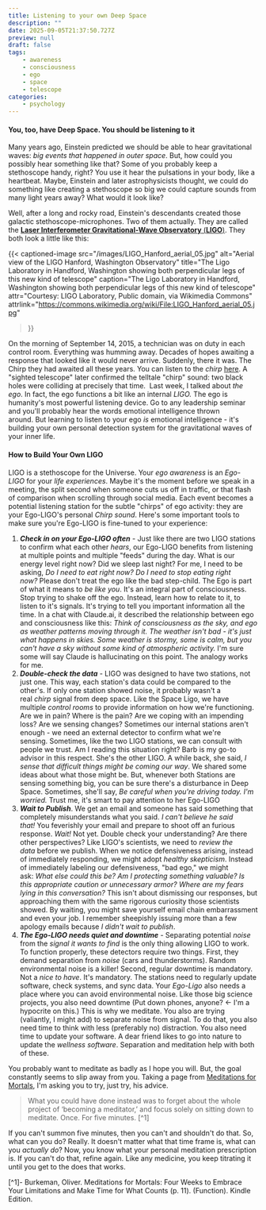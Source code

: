 ```yaml
---
title: Listening to your own Deep Space
description: ""
date: 2025-09-05T21:37:50.727Z
preview: null
draft: false
tags:
    - awareness
    - consciousness
    - ego
    - space
    - telescope
categories:
    - psychology
---
```

#### You, too, have Deep Space. You should be listening to it

Many years ago, Einstein predicted we should be able to hear gravitational waves: *big events that happened in outer space*. But, how could you possibly hear something like that? Some of you probably keep a stethoscope handy, right? You use it hear the pulsations in your body, like a heartbeat. Maybe, Einstein and later astrophysicists thought, we could do something like creating a stethoscope so big we could capture sounds from many light years away? What would it look like? 

Well, after a long and rocky road, Einstein's descendants created those galactic stethoscope-microphones. Two of them actually. They are called the [**Laser Interferometer Gravitational-Wave Observatory** (**LIGO**)](https://en.wikipedia.org/wiki/LIGO). They both look a little like this: 

{{< captioned-image 
    src="/images/LIGO_Hanford_aerial_05.jpg" 
    alt="Aerial view of the LIGO Hanford, Washington Observatory" 
    title="The Ligo Laboratory in Handford, Washington showing both perpendicular legs of this new kind of telescope" 
    caption="The Ligo Laboratory in Handford, Washington showing both perpendicular legs of this new kind of telescope" 
    attr="Courtesy: LIGO Laboratory, Public domain, via Wikimedia Commons" 
    attrlink="https://commons.wikimedia.org/wiki/File:LIGO_Hanford_aerial_05.jpg" 
>}}

On the morning of September 14, 2015, a technician was on duty in each control room. Everything was humming away. Decades of hopes awaiting a response that looked like it would never arrive. Suddenly, there it was. The Chirp they had awaited all these years. You can listen to the _chirp_ [here](https://www.youtube.com/watch?app=desktop&v=dP6ZWew83_Q). A "sighted telescope" later confirmed the telltale "chirp" sound: two black holes were colliding at precisely that time.  Last week, I talked about _the ego_. In fact, the ego functions a bit like an internal _LIGO._ The ego is humanity's most powerful listening device. Go to any leadership seminar and you'll probably hear the words emotional intelligence thrown around. But learning to listen to your ego _is_ emotional intelligence - it's building your own personal detection system for the gravitational waves of your inner life. 
#### How to Build Your Own LIGO
LIGO is a stethoscope for the Universe. Your *ego awareness* is an _Ego-LIGO_ for your _life experiences_. Maybe it's the moment before we speak in a meeting, the split second when someone cuts us off in traffic, or that flash of comparison when scrolling through social media. Each event becomes a potential listening station for the subtle "chirps" of ego activity: they are your Ego-LIGO's personal _Chirp sound_. Here's some important tools to make sure you're Ego-LIGO is fine-tuned to your experience: 
1. ***Check in on your Ego-LIGO often*** - Just like there are two LIGO stations to confirm what each other _hears_, our Ego-LIGO benefits from listening at multiple points and multiple "feeds" during the day. What is our energy level right now? Did we sleep last night? For me, I need to be asking, _Do I need to eat right now? Do I need to stop eating right now?_ Please don't treat the ego like the bad step-child. The Ego is part of what it means to _be like you_. It's an integral part of consciousness. Stop trying to shake off the ego. Instead, learn how to relate to it, to listen to it's signals. It's trying to tell you important information all the time. In a chat with Claude.ai, it described the relationship between ego and consciousness like this: _Think of consciousness as the sky, and ego as weather patterns moving through it. The weather isn't bad - it's just what happens in skies. Some weather is stormy, some is calm, but you can't have a sky without some kind of atmospheric activity._ I'm sure some will say Claude is hallucinating on this point. The analogy works for me. 
2. ***Double-check the data*** - LIGO was designed to have two stations, not just one. This way, each station's data could be compared to the other's. If only one station showed noise, it probably wasn't a real _chirp_ signal from deep space. Like the Space Ligo, we have multiple _control rooms_ to provide information on how we're functioning. Are we in pain? Where is the pain? Are we coping with an impending loss? Are we sensing changes? Sometimes our internal stations aren't enough - we need an external detector to confirm what we're sensing. Sometimes, like the two LIGO stations, we can consult with people we trust. Am I reading this situation right? Barb is my go-to advisor in this respect. She's the other LIGO. A while back, she said, _I sense that difficult things might be coming our way_. We shared some ideas about what those might be. But, whenever both Stations are sensing something big, you can be sure there's a disturbance in Deep Space. Sometimes, she'll say, _Be careful when you're driving today. I'm worried._ Trust me, it's smart to pay attention to her Ego-LIGO  
3. ***Wait to Publish***. We get an email and someone has said something that completely misunderstands what you said. _I can't believe he said that!_ You feverishly your email and prepare to shoot off an furious response. _Wait!_ Not yet. Double check your understanding? Are there other perspectives? Like LIGO's scientists, we need to _review the data_ before we publish. When we notice defensiveness arising, instead of immediately responding, we might adopt _healthy skepticism_. Instead of immediately labeling our defensiveness, "bad ego," we might ask: _What else could this be? Am I protecting something valuable? Is this appropriate caution or unnecessary armor? Where are my fears lying in this conversation?_ This isn't about dismissing our responses, but approaching them with the same rigorous curiosity those scientists showed. By waiting, you might save yourself email chain embarrassment and even your job. I remember sheepishly issuing more than a few apology emails because _I didn't wait to publish_. 
4. ***The Ego-LIGO needs quiet and downtime*** - Separating potential *noise* from the *signal it wants to find* is the only thing allowing LIGO to work. To function properly, these detectors require two things. First, they demand separation from _noise_ (cars and thunderstorms). Random environmental noise is a killer! Second, regular downtime is mandatory. Not a *nice to have*. It's mandatory. The stations need to regularly update software, check systems, and sync data. Your _Ego-Ligo_ also needs a place where you can avoid environmental noise. Like those big science projects, you also need downtime (Put down phones, anyone? <- I'm a hypocrite on this.) This is why we meditate. You also are trying (valiantly, I might add) to separate noise from signal. To do that, you also need time to think with less (preferably no) distraction. You also need time to update your software. A dear friend likes to go into nature to update the *wellness software*. Separation and meditation help with both of these. 

You probably want to meditate as badly as I hope you will. But, the goal constantly seems to slip away from you. Taking a page from [Meditations for Mortals](https://bookshop.org/p/books/meditations-for-mortals-four-weeks-to-embrace-your-limitations-and-make-time-for-what-counts-oliver-burkeman/d5648b5349145ef6?ean=9780374611996&next=t), I'm asking you to try, just try, his advice. 

 >What you could have done instead was to forget about the whole project of ‘becoming a meditator,’ and focus solely on sitting down to meditate. Once. For five minutes. [^1] 

If you can't summon five minutes, then you can't and shouldn't do that. So, what can you do? Really. It doesn't matter what that time frame is, what can you *actually do*? Now, you know what your personal meditation prescription is. If you can't do that, refine again. Like any medicine, you keep titrating it until you get to the does that works.

[^1]- Burkeman, Oliver. Meditations for Mortals: Four Weeks to Embrace Your Limitations and Make Time for What Counts (p. 11). (Function). Kindle Edition. 

